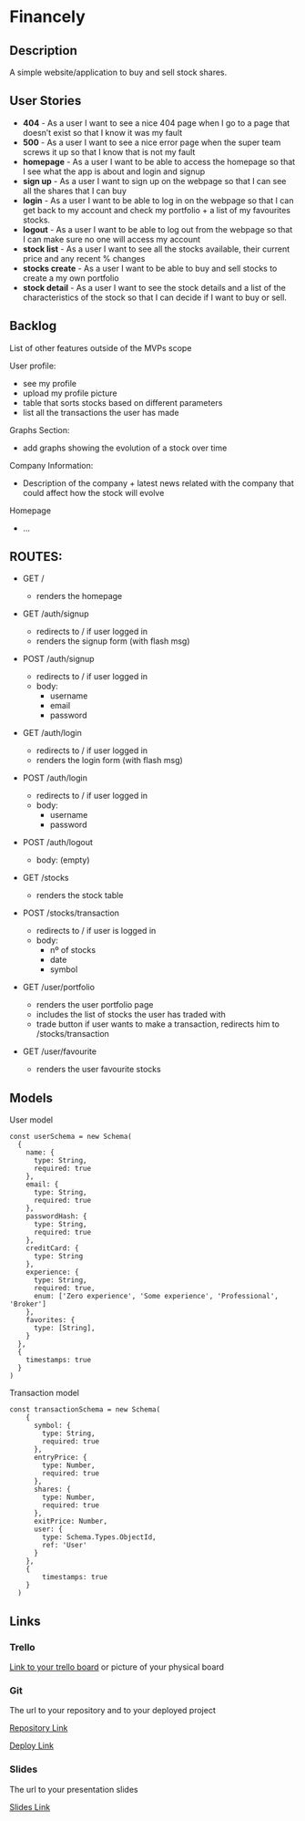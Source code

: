 # Financely


## Description
A simple website/application to buy and sell stock shares.
 
## User Stories

- **404** - As a user I want to see a nice 404 page when I go to a page that doesn’t exist so that I know it was my fault 
- **500** - As a user I want to see a nice error page when the super team screws it up so that I know that is not my fault
- **homepage** - As a user I want to be able to access the homepage so that I see what the app is about and login and signup
- **sign up** - As a user I want to sign up on the webpage so that I can see all the shares that I can buy
- **login** - As a user I want to be able to log in on the webpage so that I can get back to my account and check my portfolio + a list of my favourites stocks. 
- **logout** - As a user I want to be able to log out from the webpage so that I can make sure no one will access my account
- **stock list** - As a user I want to see all the stocks available, their current price and any recent % changes 
- **stocks create** - As a user I want to be able to buy and sell stocks to create a my own portfolio
- **stock detail** - As a user I want to see the stock details and a list of the characteristics of the stock so that I can decide if I want to buy or sell.


## Backlog

List of other features outside of the MVPs scope

User profile:
- see my profile
- upload my profile picture
- table that sorts stocks based on different parameters
- list all the transactions the user has made

Graphs Section:
- add graphs showing the evolution of a stock over time

Company Information:
- Description of the company + latest news related with the company that could affect how the stock will evolve


Homepage
- ...


## ROUTES:

- GET / 
  - renders the homepage
- GET /auth/signup
  - redirects to / if user logged in
  - renders the signup form (with flash msg)
- POST /auth/signup
  - redirects to / if user logged in
  - body:
    - username
    - email
    - password
- GET /auth/login
  - redirects to / if user logged in
  - renders the login form (with flash msg)
- POST /auth/login
  - redirects to / if user logged in
  - body:
    - username
    - password
- POST /auth/logout
  - body: (empty)

- GET /stocks
  - renders the stock table
- POST /stocks/transaction 
  - redirects to / if user is logged in
  - body: 
    - nº of stocks
    - date
    - symbol
- GET /user/portfolio
  - renders the user portfolio page
  - includes the list of stocks the user has traded with
  - trade button if user wants to make a transaction, redirects him to /stocks/transaction

- GET /user/favourite
    - renders the user favourite stocks


## Models

User model
 
```
const userSchema = new Schema(
  {
    name: {
      type: String,
      required: true
    },
    email: {
      type: String,
      required: true
    },
    passwordHash: {
      type: String,
      required: true
    },
    creditCard: {
      type: String
    },
    experience: {
      type: String,
      required: true,
      enum: ['Zero experience', 'Some experience', 'Professional', 'Broker']
    },
    favorites: {
      type: [String],
    }
  },
  {
    timestamps: true
  }
)

```
Transaction model

```
const transactionSchema = new Schema(
    {
      symbol: {
        type: String,
        required: true
      },
      entryPrice: {
        type: Number,
        required: true
      },
      shares: {
        type: Number,
        required: true
      },
      exitPrice: Number,
      user: {
        type: Schema.Types.ObjectId,
        ref: 'User'
      }
    },
    {
        timestamps: true
    }
  )
``` 

## Links

### Trello

[Link to your trello board](https://trello.com/b/gpBQNttQ/financely) or picture of your physical board

### Git

The url to your repository and to your deployed project

[Repository Link](http://github.com)

[Deploy Link](http://heroku.com)

### Slides

The url to your presentation slides

[Slides Link](http://slides.com)
